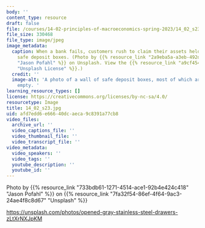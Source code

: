 ```yaml
---
body: ''
content_type: resource
draft: false
file: /courses/14-02-principles-of-macroeconomics-spring-2023/14_02_s23.jpg
file_size: 330468
file_type: image/jpeg
image_metadata:
  caption: When a bank fails, customers rush to claim their assets held in the bank's
    safe deposit boxes. (Photo by {{% resource_link "2a9eba5a-a3eb-492d-9c7b-605376e90b48"
    "Jason Pofahl" %}} on Unsplash. View the {{% resource_link "a9cf4548-f394-4a8d-876c-7bd3b0592cd4"
    "Unsplash License" %}}.)
  credit: ''
  image-alt: 'A photo of a wall of safe deposit boxes, most of which are open and
    empty. '
learning_resource_types: []
license: https://creativecommons.org/licenses/by-nc-sa/4.0/
resourcetype: Image
title: 14_02_s23.jpg
uid: afd7edd6-e666-40dc-aeca-9c8391a77cb8
video_files:
  archive_url: ''
  video_captions_file: ''
  video_thumbnail_file: ''
  video_transcript_file: ''
video_metadata:
  video_speakers: ''
  video_tags: ''
  youtube_description: ''
  youtube_id: ''
---
```

Photo by {{% resource_link "733bdb61-1271-4514-ace1-92b4e424c418" "Jason Pofahl" %}} on {{% resource_link "7fa32f54-86ef-4f64-9ac3-24ae4f8c8d67" "Unsplash" %}}

https://unsplash.com/photos/opened-gray-stainless-steel-drawers-zLtXrNXJpKM